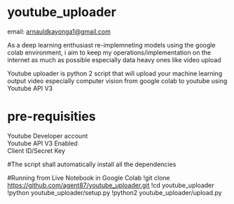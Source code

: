 # youtube_uploader
email: arnauldkayonga1@gmail.com

As a deep learning enthusiast re-implemneting models using the google colab environment,
i aim to keep my operations/implementation on the internet as much as possible especially data heavy ones like video upload

Youtube uploader is python 2 script that will upload your machine learning output video especially computer vision from 
google colab to youtube using Youtube API V3

# pre-requisities
Youtube Developer account\
Youtube API V3 Enabled\
Client ID/Secret Key

#The script shall automatically install all the dependencies 

#Running from Live Notebook in Google Colab
!git clone https://github.com/agent87/youtube_uploader.git
!cd youtube_uploader
!python youtube_uploader/setup.py
!python2 youtube_uploader/upload.py
